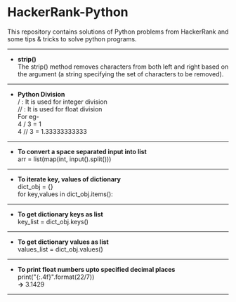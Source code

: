 # HackerRank-Python
This repository contains solutions of Python problems from HackerRank and some tips &amp; tricks to solve python programs.  

---

+ **strip()**  
  The strip() method removes characters from both left and right based on the argument (a string specifying the set of characters to be removed).
  
---

+ **Python Division**  
  /  : It is used for integer division  
  // : It is used for float division  
  For eg-  
  4 / 3 = 1  
  4 // 3 = 1.33333333333  
  
---

+ **To convert a space separated input into list**  
  arr = list(map(int, input().split()))  
  
---

+ **To iterate key, values of dictionary**  
  dict_obj = {}  
  for key,values in dict_obj.items():  
  
---

+ **To get dictionary keys as list**  
  key_list = dict_obj.keys()
  
---

+ **To get dictionary values as list**  
  values_list = dict_obj.values()
  
---

+ **To print float numbers upto specified decimal places**  
  print("{:.4f}".format(22/7))  
  **->** 3.1429   
  
---


